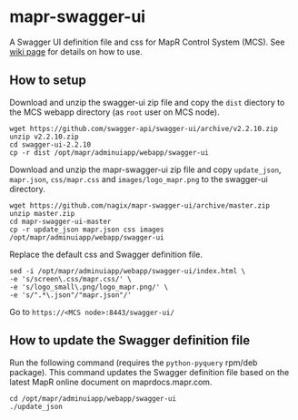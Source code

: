 # mapr-swagger-ui

A Swagger UI definition file and css for MapR Control System (MCS). See [wiki page](https://github.com/nagix/mapr-swagger-ui/wiki) for details on how to use.

## How to setup

Download and unzip the swagger-ui zip file and copy the `dist` diectory to the MCS webapp directory (as `root` user on MCS node).

```
wget https://github.com/swagger-api/swagger-ui/archive/v2.2.10.zip
unzip v2.2.10.zip
cd swagger-ui-2.2.10
cp -r dist /opt/mapr/adminuiapp/webapp/swagger-ui
```

Download and unzip the mapr-swagger-ui zip file and copy `update_json`, `mapr.json`, `css/mapr.css` and `images/logo_mapr.png` to the swagger-ui directory.

```
wget https://github.com/nagix/mapr-swagger-ui/archive/master.zip
unzip master.zip
cd mapr-swagger-ui-master
cp -r update_json mapr.json css images /opt/mapr/adminuiapp/webapp/swagger-ui
```

Replace the default css and Swagger definition file.

```
sed -i /opt/mapr/adminuiapp/webapp/swagger-ui/index.html \
-e 's/screen\.css/mapr.css/' \
-e 's/logo_small\.png/logo_mapr.png/' \
-e 's/".*\.json"/"mapr.json"/'
```

Go to `https://<MCS node>:8443/swagger-ui/`

## How to update the Swagger definition file

Run the following command (requires the `python-pyquery` rpm/deb package). This command updates the Swagger definition file based on the latest MapR online document on maprdocs.mapr.com.

```
cd /opt/mapr/adminuiapp/webapp/swagger-ui
./update_json
```
